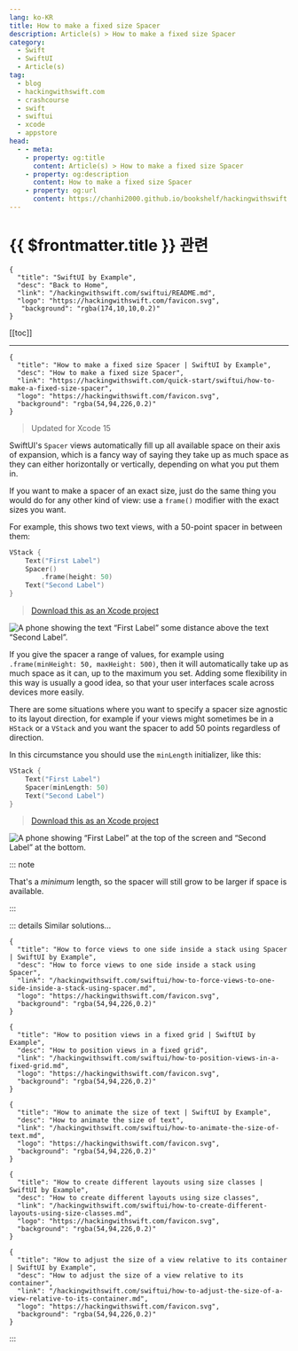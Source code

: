 ```yaml
---
lang: ko-KR
title: How to make a fixed size Spacer
description: Article(s) > How to make a fixed size Spacer
category:
  - Swift
  - SwiftUI
  - Article(s)
tag: 
  - blog
  - hackingwithswift.com
  - crashcourse
  - swift
  - swiftui
  - xcode
  - appstore
head:
  - - meta:
    - property: og:title
      content: Article(s) > How to make a fixed size Spacer
    - property: og:description
      content: How to make a fixed size Spacer
    - property: og:url
      content: https://chanhi2000.github.io/bookshelf/hackingwithswift.com/swiftui/how-to-make-a-fixed-size-spacer.html
---
```


# {{ $frontmatter.title }} 관련

```component VPCard
{
  "title": "SwiftUI by Example",
  "desc": "Back to Home",
  "link": "/hackingwithswift.com/swiftui/README.md",
  "logo": "https://hackingwithswift.com/favicon.svg",
   "background": "rgba(174,10,10,0.2)"
}
```

[[toc]]

---

```component VPCard
{
  "title": "How to make a fixed size Spacer | SwiftUI by Example",
  "desc": "How to make a fixed size Spacer",
  "link": "https://hackingwithswift.com/quick-start/swiftui/how-to-make-a-fixed-size-spacer",
  "logo": "https://hackingwithswift.com/favicon.svg",
  "background": "rgba(54,94,226,0.2)"
}
```

> Updated for Xcode 15

SwiftUI's `Spacer` views automatically fill up all available space on their axis of expansion, which is a fancy way of saying they take up as much space as they can either horizontally or vertically, depending on what you put them in.

If you want to make a spacer of an exact size, just do the same thing you would do for any other kind of view: use a `frame()` modifier with the exact sizes you want.

For example, this shows two text views, with a 50-point spacer in between them:

```swift
VStack {
    Text("First Label")
    Spacer()
        .frame(height: 50)
    Text("Second Label")
}
```

> [<FontIcon icon="fas fa-file-zipper"/>Download this as an Xcode project](https://hackingwithswift.com/files/projects/swiftui/how-to-make-a-fixed-size-spacer-1.zip)

![A phone showing the text “First Label” some distance above the text “Second Label”.](https://hackingwithswift.com/img/books/quick-start/swiftui/how-to-make-a-fixed-size-spacer-1~dark.png)

If you give the spacer a range of values, for example using `.frame(minHeight: 50, maxHeight: 500)`, then it will automatically take up as much space as it can, up to the maximum you set. Adding some flexibility in this way is usually a good idea, so that your user interfaces scale across devices more easily.

There are some situations where you want to specify a spacer size agnostic to its layout direction, for example if your views might sometimes be in a `HStack` or a `VStack` and you want the spacer to add 50 points regardless of direction.

In this circumstance you should use the `minLength` initializer, like this:

```swift
VStack {
    Text("First Label")
    Spacer(minLength: 50)
    Text("Second Label")
}
```

> [<FontIcon icon="fas fa-file-zipper"/>Download this as an Xcode project](https://hackingwithswift.com/files/projects/swiftui/how-to-make-a-fixed-size-spacer-2.zip)

![A phone showing “First Label” at the top of the screen and “Second Label” at the bottom.](https://hackingwithswift.com/img/books/quick-start/swiftui/how-to-make-a-fixed-size-spacer-2~dark.png)

::: note

That's a *minimum* length, so the spacer will still grow to be larger if space is available.

:::

::: details Similar solutions…

```component VPCard
{
  "title": "How to force views to one side inside a stack using Spacer | SwiftUI by Example",
  "desc": "How to force views to one side inside a stack using Spacer",
  "link": "/hackingwithswift.com/swiftui/how-to-force-views-to-one-side-inside-a-stack-using-spacer.md",
  "logo": "https://hackingwithswift.com/favicon.svg",
  "background": "rgba(54,94,226,0.2)"
}
```

```component VPCard
{
  "title": "How to position views in a fixed grid | SwiftUI by Example",
  "desc": "How to position views in a fixed grid",
  "link": "/hackingwithswift.com/swiftui/how-to-position-views-in-a-fixed-grid.md",
  "logo": "https://hackingwithswift.com/favicon.svg",
  "background": "rgba(54,94,226,0.2)"
}
```

```component VPCard
{
  "title": "How to animate the size of text | SwiftUI by Example",
  "desc": "How to animate the size of text",
  "link": "/hackingwithswift.com/swiftui/how-to-animate-the-size-of-text.md",
  "logo": "https://hackingwithswift.com/favicon.svg",
  "background": "rgba(54,94,226,0.2)"
}
```

```component VPCard
{
  "title": "How to create different layouts using size classes | SwiftUI by Example",
  "desc": "How to create different layouts using size classes",
  "link": "/hackingwithswift.com/swiftui/how-to-create-different-layouts-using-size-classes.md",
  "logo": "https://hackingwithswift.com/favicon.svg",
  "background": "rgba(54,94,226,0.2)"
}
```

```component VPCard
{
  "title": "How to adjust the size of a view relative to its container | SwiftUI by Example",
  "desc": "How to adjust the size of a view relative to its container",
  "link": "/hackingwithswift.com/swiftui/how-to-adjust-the-size-of-a-view-relative-to-its-container.md",
  "logo": "https://hackingwithswift.com/favicon.svg",
  "background": "rgba(54,94,226,0.2)"
}
```

:::

